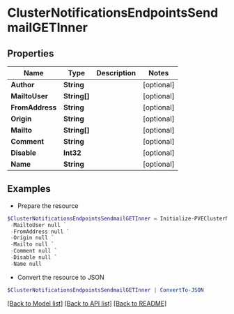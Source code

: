 # ClusterNotificationsEndpointsSendmailGETInner
## Properties

Name | Type | Description | Notes
------------ | ------------- | ------------- | -------------
**Author** | **String** |  | [optional] 
**MailtoUser** | **String[]** |  | [optional] 
**FromAddress** | **String** |  | [optional] 
**Origin** | **String** |  | [optional] 
**Mailto** | **String[]** |  | [optional] 
**Comment** | **String** |  | [optional] 
**Disable** | **Int32** |  | [optional] 
**Name** | **String** |  | [optional] 

## Examples

- Prepare the resource
```powershell
$ClusterNotificationsEndpointsSendmailGETInner = Initialize-PVEClusterNotificationsEndpointsSendmailGETInner  -Author null `
 -MailtoUser null `
 -FromAddress null `
 -Origin null `
 -Mailto null `
 -Comment null `
 -Disable null `
 -Name null
```

- Convert the resource to JSON
```powershell
$ClusterNotificationsEndpointsSendmailGETInner | ConvertTo-JSON
```

[[Back to Model list]](../README.md#documentation-for-models) [[Back to API list]](../README.md#documentation-for-api-endpoints) [[Back to README]](../README.md)

